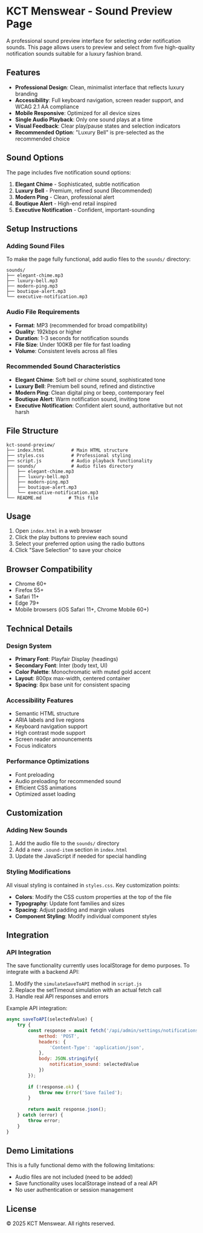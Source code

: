 # KCT Menswear - Sound Preview Page

A professional sound preview interface for selecting order notification sounds. This page allows users to preview and select from five high-quality notification sounds suitable for a luxury fashion brand.

## Features

- **Professional Design**: Clean, minimalist interface that reflects luxury branding
- **Accessibility**: Full keyboard navigation, screen reader support, and WCAG 2.1 AA compliance
- **Mobile Responsive**: Optimized for all device sizes
- **Single Audio Playback**: Only one sound plays at a time
- **Visual Feedback**: Clear play/pause states and selection indicators
- **Recommended Option**: "Luxury Bell" is pre-selected as the recommended choice

## Sound Options

The page includes five notification sound options:

1. **Elegant Chime** - Sophisticated, subtle notification
2. **Luxury Bell** - Premium, refined sound (Recommended)
3. **Modern Ping** - Clean, professional alert
4. **Boutique Alert** - High-end retail inspired
5. **Executive Notification** - Confident, important-sounding

## Setup Instructions

### Adding Sound Files

To make the page fully functional, add audio files to the `sounds/` directory:

```
sounds/
├── elegant-chime.mp3
├── luxury-bell.mp3
├── modern-ping.mp3
├── boutique-alert.mp3
└── executive-notification.mp3
```

### Audio File Requirements

- **Format**: MP3 (recommended for broad compatibility)
- **Quality**: 192kbps or higher
- **Duration**: 1-3 seconds for notification sounds
- **File Size**: Under 100KB per file for fast loading
- **Volume**: Consistent levels across all files

### Recommended Sound Characteristics

- **Elegant Chime**: Soft bell or chime sound, sophisticated tone
- **Luxury Bell**: Premium bell sound, refined and distinctive
- **Modern Ping**: Clean digital ping or beep, contemporary feel
- **Boutique Alert**: Warm notification sound, inviting tone
- **Executive Notification**: Confident alert sound, authoritative but not harsh

## File Structure

```
kct-sound-preview/
├── index.html          # Main HTML structure
├── styles.css          # Professional styling
├── script.js           # Audio playback functionality
├── sounds/             # Audio files directory
│   ├── elegant-chime.mp3
│   ├── luxury-bell.mp3
│   ├── modern-ping.mp3
│   ├── boutique-alert.mp3
│   └── executive-notification.mp3
└── README.md          # This file
```

## Usage

1. Open `index.html` in a web browser
2. Click the play buttons to preview each sound
3. Select your preferred option using the radio buttons
4. Click "Save Selection" to save your choice

## Browser Compatibility

- Chrome 60+
- Firefox 55+
- Safari 11+
- Edge 79+
- Mobile browsers (iOS Safari 11+, Chrome Mobile 60+)

## Technical Details

### Design System

- **Primary Font**: Playfair Display (headings)
- **Secondary Font**: Inter (body text, UI)
- **Color Palette**: Monochromatic with muted gold accent
- **Layout**: 800px max-width, centered container
- **Spacing**: 8px base unit for consistent spacing

### Accessibility Features

- Semantic HTML structure
- ARIA labels and live regions
- Keyboard navigation support
- High contrast mode support
- Screen reader announcements
- Focus indicators

### Performance Optimizations

- Font preloading
- Audio preloading for recommended sound
- Efficient CSS animations
- Optimized asset loading

## Customization

### Adding New Sounds

1. Add the audio file to the `sounds/` directory
2. Add a new `.sound-item` section in `index.html`
3. Update the JavaScript if needed for special handling

### Styling Modifications

All visual styling is contained in `styles.css`. Key customization points:

- **Colors**: Modify the CSS custom properties at the top of the file
- **Typography**: Update font families and sizes
- **Spacing**: Adjust padding and margin values
- **Component Styling**: Modify individual component styles

## Integration

### API Integration

The save functionality currently uses localStorage for demo purposes. To integrate with a backend API:

1. Modify the `simulateSaveToAPI` method in `script.js`
2. Replace the setTimeout simulation with an actual fetch call
3. Handle real API responses and errors

Example API integration:

```javascript
async saveToAPI(selectedValue) {
    try {
        const response = await fetch('/api/admin/settings/notifications', {
            method: 'POST',
            headers: {
                'Content-Type': 'application/json',
            },
            body: JSON.stringify({
                notification_sound: selectedValue
            })
        });
        
        if (!response.ok) {
            throw new Error('Save failed');
        }
        
        return await response.json();
    } catch (error) {
        throw error;
    }
}
```

## Demo Limitations

This is a fully functional demo with the following limitations:

- Audio files are not included (need to be added)
- Save functionality uses localStorage instead of a real API
- No user authentication or session management

## License

© 2025 KCT Menswear. All rights reserved.